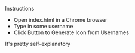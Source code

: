 Instructions
- Open index.html in a Chrome browser
- Type in some username
- Click Button to Generate Icon from Usernames

It's pretty self-explanatory